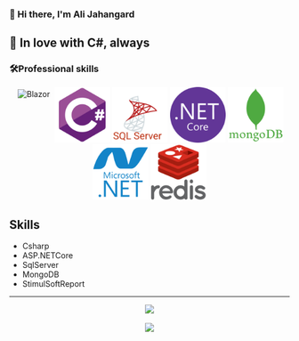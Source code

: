 ### 👋 Hi there, I'm Ali Jahangard 
💜 In love with C#, always
---
<!--
**jahangard58/jahangard58** is a ✨ _special_ ✨ repository because its `README.md` (this file) appears on your GitHub profile.

Here are some ideas to get you started:

- 🔭 I’m currently working on ...
- 🌱 I’m currently learning ...
- 👯 I’m looking to collaborate on ...
- 🤔 I’m looking for help with ...
- 💬 Ask me about ...
- 📫 How to reach me: ...
- 😄 Pronouns: ...
- ⚡ Fun fact: ...
-->



  ### :hammer_and_wrench:Professional skills 


<p align="center"> 
  <img alt="Blazor" src="https://upload.wikimedia.org/wikipedia/commons/d/d0/Blazor.png" alt="Blazor" height="60px" style="vertical-align:top; margin:4px">
   <img alt="csharp" width="100" height="100" src="https://raw.githubusercontent.com/devicons/devicon/master/icons/csharp/csharp-original.svg"  />
  <img alt="SQL Server" height="100" width="100" src="./icons8-microsoft-sql-server-480.svg"  >
  <img alt="dotnetcore" width="100" height="100" src="https://raw.githubusercontent.com/devicons/devicon/master/icons/dotnetcore/dotnetcore-original.svg"  />
  <img alt="MongoDb" height="100" width="100" src="https://raw.githubusercontent.com/devicons/devicon/master/icons/mongodb/mongodb-plain-wordmark.svg">
  <img  alt="DotNet" height="100" width="100" src="https://raw.githubusercontent.com/devicons/devicon/master/icons/dot-net/dot-net-plain-wordmark.svg">
   <img alt="redis" width="100" height="100" src="https://raw.githubusercontent.com/devicons/devicon/master/icons/redis/redis-original-wordmark.svg"  />
 
 
</p>



<div id="skills">
  <h2>Skills</h2>
  <ul>
     <li>Csharp</li>
    <li>ASP.NETCore</li>
    <li>SqlServer</li>
    <li>MongoDB</li>
    <li>StimulSoftReport</li>
 </ul>
</div>

---
<p align="center">
 <img src="https://github-readme-stats.vercel.app/api?username=jahangard58&theme=tokyonight&show_icons=true" />
</p>
<p align="center">
 <a href="https://linkedin.com/in/ali-jahangard-355929224/" target="_blank">
  <img src="https://img.icons8.com/fluent/60/000000/linkedin.png" />
 </a>
</p>
